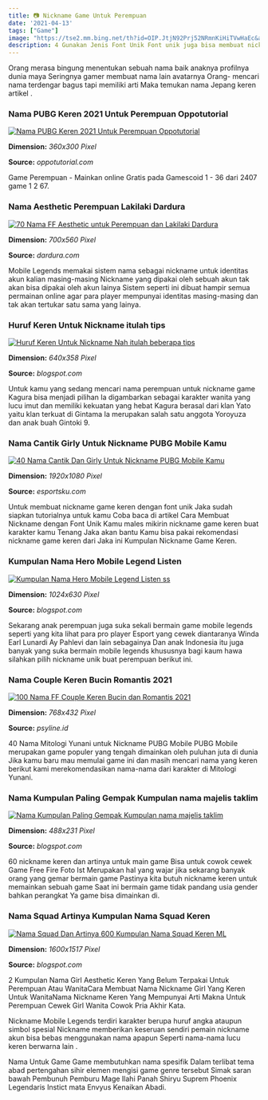 ```yaml
---
title: 📷 Nickname Game Untuk Perempuan
date: '2021-04-13'
tags: ["Game"]
image: "https://tse2.mm.bing.net/th?id=OIP.JtjN92Prj52NRmnKiHiTVwHaEc&amp;pid=15.1"
description: 4 Gunakan Jenis Font Unik Font unik juga bisa membuat nickname game menjadi lebih keren Bagi kamu yang bermain Free Fire kami memiliki cara membuat nama unik
---
```




Orang merasa bingung menentukan sebuah nama baik anaknya profilnya dunia maya Seringnya gamer membuat nama lain avatarnya Orang- mencari nama terdengar bagus tapi memiliki arti Maka temukan nama Jepang keren artikel .



### Nama PUBG Keren 2021 Untuk Perempuan Oppotutorial

[![Nama PUBG Keren 2021 Untuk Perempuan  Oppotutorial](https://1.bp.blogspot.com/-jIdw5_mCqIk/YAzSycHESUI/AAAAAAAAG3s/4I3HRd5s7nAGPJcWxWIqcAoLEFkxyZtZQCNcBGAsYHQ/w640-h532/Nama%2BPUBG%2BKeren%2B2021%2BUntuk%2BPerempuan.jpg)](https://1.bp.blogspot.com/-jIdw5_mCqIk/YAzSycHESUI/AAAAAAAAG3s/4I3HRd5s7nAGPJcWxWIqcAoLEFkxyZtZQCNcBGAsYHQ/w640-h532/Nama%2BPUBG%2BKeren%2B2021%2BUntuk%2BPerempuan.jpg)


**Dimension:** _360x300 Pixel_ 

**Source:** _oppotutorial.com_ 


Game Perempuan - Mainkan online Gratis pada Gamescoid 1 - 36 dari 2407 game 1 2 67.


### Nama Aesthetic Perempuan Lakilaki Dardura

[![70 Nama FF Aesthetic untuk Perempuan dan Lakilaki  Dardura](https://1.bp.blogspot.com/-_XO4kTZ-8t0/YBPgFLfavVI/AAAAAAAADsc/pUHv3Qqmc7ovDukqffw3u-E0FP45JWevACLcBGAsYHQ/s700/nama-ff-aesthetic.jpg)](https://1.bp.blogspot.com/-_XO4kTZ-8t0/YBPgFLfavVI/AAAAAAAADsc/pUHv3Qqmc7ovDukqffw3u-E0FP45JWevACLcBGAsYHQ/s700/nama-ff-aesthetic.jpg)


**Dimension:** _700x560 Pixel_ 

**Source:** _dardura.com_ 


Mobile Legends memakai sistem nama sebagai nickname untuk identitas akun kalian masing-masing Nickname yang dipakai oleh sebuah akun tak akan bisa dipakai oleh akun lainya Sistem seperti ini dibuat hampir semua permainan online agar para player mempunyai identitas masing-masing dan tak akan tertukar satu sama yang lainya.


### Huruf Keren Untuk Nickname itulah tips 

[![Huruf Keren Untuk Nickname  Nah itulah beberapa tips ](https://1.bp.blogspot.com/-5cCL7OYcVWs/YD3bu1xwlwI/AAAAAAAAAD0/pyHEqL3N2IE4e-Cybr5UD4zROOe8pRGqwCLcBGAsYHQ/s640/Befonts--.jpg)](https://1.bp.blogspot.com/-5cCL7OYcVWs/YD3bu1xwlwI/AAAAAAAAAD0/pyHEqL3N2IE4e-Cybr5UD4zROOe8pRGqwCLcBGAsYHQ/s640/Befonts--.jpg)


**Dimension:** _640x358 Pixel_ 

**Source:** _blogspot.com_ 


Untuk kamu yang sedang mencari nama perempuan untuk nickname game Kagura bisa menjadi pilihan Ia digambarkan sebagai karakter wanita yang lucu imut dan memiliki kekuatan yang hebat Kagura berasal dari klan Yato yaitu klan terkuat di Gintama Ia merupakan salah satu anggota Yoroyuza dan anak buah Gintoki 9.


### Nama Cantik Girly Untuk Nickname PUBG Mobile Kamu 

[![40 Nama Cantik Dan Girly Untuk Nickname PUBG Mobile Kamu ](https://esportsku.com/wp-content/uploads/2020/06/anim.jpg)](https://esportsku.com/wp-content/uploads/2020/06/anim.jpg)


**Dimension:** _1920x1080 Pixel_ 

**Source:** _esportsku.com_ 


Untuk membuat nickname game keren dengan font unik Jaka sudah siapkan tutorialnya untuk kamu Coba baca di artikel Cara Membuat Nickname dengan Font Unik Kamu males mikirin nickname game keren buat karakter kamu Tenang Jaka akan bantu Kamu bisa pakai rekomendasi nickname game keren dari Jaka ini Kumpulan Nickname Game Keren.


### Kumpulan Nama Hero Mobile Legend Listen

[![Kumpulan Nama Hero Mobile Legend  Listen ss](https://lh6.googleusercontent.com/proxy/dDslR7s__N4lRqr7taZBQG38Ma6_uEDPEBFggAXS9JGERCHLPd9boxiBcrbGKRAOqjzUCyY-bSJDJf1Gdn_YwDMxhLPEau0pbHqEab0p7moShVpHdDUtGHmVa6x28j8rmZsA8IHgiAWUWz5Z0h2BHHPB=w1200-h630-p-k-no-nu)](https://lh6.googleusercontent.com/proxy/dDslR7s__N4lRqr7taZBQG38Ma6_uEDPEBFggAXS9JGERCHLPd9boxiBcrbGKRAOqjzUCyY-bSJDJf1Gdn_YwDMxhLPEau0pbHqEab0p7moShVpHdDUtGHmVa6x28j8rmZsA8IHgiAWUWz5Z0h2BHHPB=w1200-h630-p-k-no-nu)


**Dimension:** _1024x630 Pixel_ 

**Source:** _blogspot.com_ 


Sekarang anak perempuan juga suka sekali bermain game mobile legends seperti yang kita lihat para pro player Esport yang cewek diantaranya Winda Earl Lunardi Ay Pahlevi dan lain sebagainya Dan anak Indonesia itu juga banyak yang suka bermain mobile legends khususnya bagi kaum hawa silahkan pilih nickname unik buat perempuan berikut ini.


###  Nama Couple Keren Bucin Romantis 2021

[![100 Nama FF Couple Keren Bucin dan Romantis 2021](https://psyline.id/wp-content/uploads/2021/06/Nickname-couple-mengingatkan-Anda-pada-pasangan-768x432.jpg)](https://psyline.id/wp-content/uploads/2021/06/Nickname-couple-mengingatkan-Anda-pada-pasangan-768x432.jpg)


**Dimension:** _768x432 Pixel_ 

**Source:** _psyline.id_ 


40 Nama Mitologi Yunani untuk Nickname PUBG Mobile PUBG Mobile merupakan game populer yang tengah dimainkan oleh puluhan juta di dunia Jika kamu baru mau memulai game ini dan masih mencari nama yang keren berikut kami merekomendasikan nama-nama dari karakter di Mitologi Yunani.


### Nama Kumpulan Paling Gempak Kumpulan nama majelis taklim 

[![Nama Kumpulan Paling Gempak  Kumpulan nama majelis taklim ](https://1.bp.blogspot.com/-z-LrZhhk7X8/WMAhwJkFeeI/AAAAAAAADVw/Q_bcYGJ1v-kSH19KTYyczkOuIfllfmqAQCLcB/s640/Screen%2BShot%2B2017-03-08%2Bat%2B11.22.21%2BPM.png)](https://1.bp.blogspot.com/-z-LrZhhk7X8/WMAhwJkFeeI/AAAAAAAADVw/Q_bcYGJ1v-kSH19KTYyczkOuIfllfmqAQCLcB/s640/Screen%2BShot%2B2017-03-08%2Bat%2B11.22.21%2BPM.png)


**Dimension:** _488x231 Pixel_ 

**Source:** _blogspot.com_ 


60 nickname keren dan artinya untuk main game Bisa untuk cowok cewek Game Free Fire Foto Ist Merupakan hal yang wajar jika sekarang banyak orang yang gemar bermain game Pastinya kita butuh nickname keren untuk memainkan sebuah game Saat ini bermain game tidak pandang usia gender bahkan perangkat Ya game bisa dimainkan di.


### Nama Squad Artinya Kumpulan Nama Squad Keren 

[![Nama Squad Dan Artinya  600 Kumpulan Nama Squad Keren ML ](https://bayilelakiku.com/wp-content/uploads/2015/09/Nama-Bayi-Laki-Laki-Yang-Artinya-Kebangkitan.jpg)](https://bayilelakiku.com/wp-content/uploads/2015/09/Nama-Bayi-Laki-Laki-Yang-Artinya-Kebangkitan.jpg)


**Dimension:** _1600x1517 Pixel_ 

**Source:** _blogspot.com_ 



2 Kumpulan Nama Girl Aesthetic Keren Yang Belum Terpakai Untuk Perempuan Atau WanitaCara Membuat Nama Nickname Girl Yang Keren Untuk WanitaNama Nickname Keren Yang Mempunyai Arti Makna Untuk Perempuan Cewek Girl Wanita Cowok Pria Akhir Kata.


Nickname Mobile Legends terdiri karakter berupa huruf angka ataupun simbol spesial Nickname memberikan keseruan sendiri pemain nickname akun bisa bebas menggunakan nama apapun Seperti nama-nama lucu keren berwarna lain .


Nama Untuk Game Game membutuhkan nama spesifik Dalam terlibat tema abad pertengahan sihir elemen mengisi game genre tersebut Simak saran bawah Pembunuh Pemburu Mage Ilahi Panah Shiryu Suprem Phoenix Legendaris Instict mata Envyus Kenaikan Abadi.




